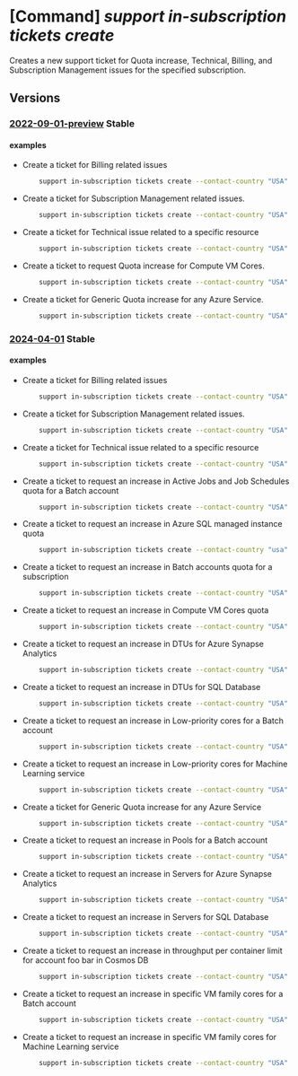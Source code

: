 # [Command] _support in-subscription tickets create_

Creates a new support ticket for Quota increase, Technical, Billing, and Subscription Management issues for the specified subscription.

## Versions

### [2022-09-01-preview](/Resources/mgmt-plane/L3N1YnNjcmlwdGlvbnMve30vcHJvdmlkZXJzL21pY3Jvc29mdC5zdXBwb3J0L3N1cHBvcnR0aWNrZXRzL3t9/2022-09-01-preview.xml) **Stable**

<!-- mgmt-plane /subscriptions/{}/providers/microsoft.support/supporttickets/{} 2022-09-01-preview -->

#### examples

- Create a ticket for Billing related issues
    ```bash
        support in-subscription tickets create --contact-country "USA" --contact-email "abc@contoso.com" --contact-first-name "Foo" --contact-language "en-us" --contact-last-name "Bar" --contact-method "email" --contact-timezone "Pacific Standard Time" --description "BillingTicketDescription" --advanced-diagnostic-consent "Yes" --problem-classification "/providers/Microsoft.Support/services/BillingServiceNameGuid/problemClassifications/BillingProblemClassificationNameGuid" --severity "minimal" --ticket-name "BillingTestTicketName" --title "BillingTicketTitle"
    ```

- Create a ticket for Subscription Management related issues.
    ```bash
        support in-subscription tickets create --contact-country "USA" --contact-email "abc@contoso.com" --contact-first-name "Foo" --contact-language "en-us" --contact-last-name "Bar" --contact-method "email" --contact-timezone "Pacific Standard Time" --description "SubMgmtTicketDescription" --advanced-diagnostic-consent "Yes" --problem-classification "/providers/Microsoft.Support/services/SubMgmtServiceNameGuid/problemClassifications/SubMgmtProblemClassificationNameGuid" --severity "minimal" --ticket-name "SubMgmtTestTicketName" --title "SubMgmtTicketTitle"
    ```

- Create a ticket for Technical issue related to a specific resource
    ```bash
        support in-subscription tickets create --contact-country "USA" --contact-email "abc@contoso.com" --contact-first-name "Foo" --contact-language "en-us" --contact-last-name "Bar" --contact-method "email" --contact-timezone "Pacific Standard Time" --contact-additional-emails "xyz@contoso.com" "devs@contoso.com"--description "TechnicalTicketDescription" --advanced-diagnostic-consent "Yes" --problem-classification "/providers/Microsoft.Support/services/TechnicalServiceNameGuid/problemClassifications/TechnicalProblemClassificationNameGuid" --severity "minimal" --ticket-name "TechnicalTestTicketName" --title "TechnicalTicketTitle" --technical-resource "/subscriptions/SubscriptionGuid/resourceGroups/RgName/providers/Microsoft.Compute/virtualMachines/RName" --secondary-consent "[{type:VirtualMachineMemoryDump,user-consent:No}]"
    ```

- Create a ticket to request Quota increase for Compute VM Cores.
    ```bash
        support in-subscription tickets create --contact-country "USA" --contact-email "abc@contoso.com" --contact-first-name "Foo" --contact-language "en-us" --contact-last-name "Bar" --contact-method "email" --contact-timezone "Pacific Standard Time" --description "QuotaTicketDescription" --advanced-diagnostic-consent "Yes" --problem-classification "/providers/Microsoft.Support/services/QuotaServiceNameGuid/problemClassifications/CoresQuotaProblemClassificationNameGuid" --severity "minimal" --ticket-name "QuotaTestTicketName" --title "QuotaTicketTitle"  --quota-change-version "1.0" --quota-change-requests [0].region="EASTUS" --quota-change-requests [0].payload="{\"VMFamily\":\"DSv3 Series\",\"NewLimit\":110}"
    ```

- Create a ticket for Generic Quota increase for any Azure Service.
    ```bash
        support in-subscription tickets create --contact-country "USA" --contact-email "abc@contoso.com" --contact-first-name "Foo" --contact-language "en-us" --contact-last-name "Bar" --contact-method "email" --contact-timezone "Pacific Standard Time" --description "QuotaTicketDescription" --advanced-diagnostic-consent "Yes" --problem-classification "/providers/Microsoft.Support/services/QuotaServiceNameGuid/problemClassifications/GenericProblemClassificationNameGuid" --severity "minimal" --ticket-name "QuotaTestTicketName" --title "QuotaTicketTitle"
    ```

### [2024-04-01](/Resources/mgmt-plane/L3N1YnNjcmlwdGlvbnMve30vcHJvdmlkZXJzL21pY3Jvc29mdC5zdXBwb3J0L3N1cHBvcnR0aWNrZXRzL3t9/2024-04-01.xml) **Stable**

<!-- mgmt-plane /subscriptions/{}/providers/microsoft.support/supporttickets/{} 2024-04-01 -->

#### examples

- Create a ticket for Billing related issues
    ```bash
        support in-subscription tickets create --contact-country "USA" --contact-email "abc@contoso.com" --contact-first-name "Foo" --contact-language "en-us" --contact-last-name "Bar" --contact-method "email" --contact-timezone "Pacific Standard Time" --description "BillingTicketDescription" --advanced-diagnostic-consent "Yes" --problem-classification "/providers/Microsoft.Support/services/BillingServiceNameGuid/problemClassifications/BillingProblemClassificationNameGuid" --severity "minimal" --ticket-name "BillingTestTicketName" --title "BillingTicketTitle"
    ```

- Create a ticket for Subscription Management related issues.
    ```bash
        support in-subscription tickets create --contact-country "USA" --contact-email "abc@contoso.com" --contact-first-name "Foo" --contact-language "en-us" --contact-last-name "Bar" --contact-method "email" --contact-timezone "Pacific Standard Time" --description "SubMgmtTicketDescription" --advanced-diagnostic-consent "Yes" --problem-classification "/providers/Microsoft.Support/services/SubMgmtServiceNameGuid/problemClassifications/SubMgmtProblemClassificationNameGuid" --severity "minimal" --ticket-name "SubMgmtTestTicketName" --title "SubMgmtTicketTitle"
    ```

- Create a ticket for Technical issue related to a specific resource
    ```bash
        support in-subscription tickets create --contact-country "USA" --contact-email "abc@contoso.com" --contact-first-name "Foo" --contact-language "en-us" --contact-last-name "Bar" --contact-method "email" --contact-timezone "Pacific Standard Time" --contact-additional-emails "xyz@contoso.com" "devs@contoso.com"--description "TechnicalTicketDescription" --advanced-diagnostic-consent "Yes" --problem-classification "/providers/Microsoft.Support/services/TechnicalServiceNameGuid/problemClassifications/TechnicalProblemClassificationNameGuid" --severity "minimal" --ticket-name "TechnicalTestTicketName" --title "TechnicalTicketTitle" --technical-resource "/subscriptions/SubscriptionGuid/resourceGroups/RgName/providers/Microsoft.Compute/virtualMachines/RName" --secondary-consent "[{type:VirtualMachineMemoryDump,user-consent:No}]"
    ```

- Create a ticket to request an increase in Active Jobs and Job Schedules quota for a Batch account
    ```bash
        support in-subscription tickets create --contact-country "USA" --contact-email "abc@contoso.com" --contact-first-name "abc" --contact-language "en-us" --contact-last-name "xyz" --contact-method "email" --contact-timezone "Pacific Standard Time" --description "my description" --diagnostic-consent "Yes" --problem-classification "/providers/Microsoft.Support/services/quota_service_guid/problemClassifications/batch_problemClassification_guid" --severity "moderate" --ticket-name "BatchQuotaIncreaseRequest" --title "Request for Active Jobs and Job Schedules Quota Increase"
    ```

- Create a ticket to request an increase in Azure SQL managed instance quota
    ```bash
        support in-subscription tickets create --contact-country "usa" --contact-email "abc@contoso.com" --contact-first-name "abc" --contact-language "en-us" --contact-last-name "xyz" --contact-method "email" --contact-timezone "Pacific Standard Time" --description "my description" --diagnostic-consent "Yes" --problem-classification "/providers/Microsoft.Support/services/quota_service_guid/problemClassifications/sql_managedinstance_problemClassification_guid" --severity "moderate" --ticket-name "SQLMIQuotaIncreaseRequest" --title "Request for Azure SQL Managed Instance Quota Increase"
    ```

- Create a ticket to request an increase in Batch accounts quota for a subscription
    ```bash
        support in-subscription tickets create --contact-country "USA" --contact-email "abc@contoso.com" --contact-first-name "abc" --contact-language "en-us" --contact-last-name "xyz" --contact-method "email" --contact-timezone "Pacific Standard Time" --description "my description" --diagnostic-consent "Yes" --problem-classification "/providers/Microsoft.Support/services/quota_service_guid/problemClassifications/batch_problemClassification_guid" --severity "moderate" --ticket-name "BatchAccountQuotaIncreaseRequest" --title "Request for Batch Accounts Quota Increase"
    ```

- Create a ticket to request an increase in Compute VM Cores quota
    ```bash
        support in-subscription tickets create --contact-country "USA" --contact-email "abc@contoso.com" --contact-first-name "Foo" --contact-language "en-us" --contact-last-name "Bar" --contact-method "email" --contact-timezone "Pacific Standard Time" --description "QuotaTicketDescription" --diagnostic-consent "Yes" --problem-classification "/providers/Microsoft.Support/services/QuotaServiceNameGuid/problemClassifications/CoresQuotaProblemClassificationNameGuid" --severity "minimal" --ticket-name "ComputeVMCoresQuotaIncreaseRequest" --title "Request for Compute VM Cores Quota Increase"
    ```

- Create a ticket to request an increase in DTUs for Azure Synapse Analytics
    ```bash
        support in-subscription tickets create --contact-country "USA" --contact-email "abc@contoso.com" --contact-first-name "abc" --contact-language "en-us" --contact-last-name "xyz" --contact-method "email" --contact-timezone "Pacific Standard Time" --description "my description" --diagnostic-consent "Yes" --problem-classification "/providers/Microsoft.Support/services/quota_service_guid/problemClassifications/sql_datawarehouse_problemClassification_guid" --severity "moderate" --ticket-name "SynapseAnalyticsDTUsQuotaIncreaseRequest" --title "Request for DTUs Quota Increase in Azure Synapse Analytics"
    ```

- Create a ticket to request an increase in DTUs for SQL Database
    ```bash
        support in-subscription tickets create --contact-country "USA" --contact-email "abc@contoso.com" --contact-first-name "abc" --contact-language "en-us" --contact-last-name "xyz" --contact-method "email" --contact-timezone "Pacific Standard Time" --description "my description" --diagnostic-consent "Yes" --problem-classification "/providers/Microsoft.Support/services/quota_service_guid/problemClassifications/sql_database_problemClassification_guid" --severity "moderate" --ticket-name "SQLDatabaseDTUsQuotaIncreaseRequest" --title "Request for DTUs Quota Increase in SQL Database" --quota-change-version "1.0" --quota-change-request-sub-type "DTUs" --quota-change-requests '[{"region":"EastUS","payload":"{"ServerName":"testserver","NewLimit":54000}"}]'
    ```

- Create a ticket to request an increase in Low-priority cores for a Batch account
    ```bash
        support in-subscription tickets create --contact-country "USA" --contact-email "abc@contoso.com" --contact-first-name "abc" --contact-language "en-us" --contact-last-name "xyz" --contact-method "email" --contact-timezone "Pacific Standard Time" --description "my description" --diagnostic-consent "Yes" --problem-classification "/providers/Microsoft.Support/services/quota_service_guid/problemClassifications/batch_problemClassification_guid" --severity "moderate" --ticket-name "BatchLowPriorityCoresQuotaIncreaseRequest" --title "Request for Low-priority Cores Quota Increase in Batch Account" --quota-change-version "1.0" --quota-change-request-sub-type "Account" --quota-change-requests '[{"region":"EastUS","payload":"{"AccountName":"test","NewLimit":200,"Type":"LowPriority"}"}]'
    ```

- Create a ticket to request an increase in Low-priority cores for Machine Learning service
    ```bash
        support in-subscription tickets create --contact-country "USA" --contact-email "abc@contoso.com" --contact-first-name "abc" --contact-language "en-us" --contact-last-name "xyz" --contact-method "email" --contact-timezone "Pacific Standard Time" --description "my description" --diagnostic-consent "Yes" --problem-classification "/providers/Microsoft.Support/services/quota_service_guid/problemClassifications/machine_learning_service_problemClassification_guid" --severity "moderate" --ticket-name "MachineLearningLowPriorityCoresQuotaIncreaseRequest" --title "Request for Low-priority Cores Quota Increase in Machine Learning Service" --quota-change-version "1.0" --quota-change-request-sub-type "BatchAml" --quota-change-requests '[{"region":"EastUS","payload":"{"NewLimit":200,"Type":"LowPriority"}"}]'
    ```

- Create a ticket for Generic Quota increase for any Azure Service
    ```bash
        support in-subscription tickets create --contact-country "USA" --contact-email "abc@contoso.com" --contact-first-name "Foo" --contact-language "en-us" --contact-last-name "Bar" --contact-method "email" --contact-timezone "Pacific Standard Time" --description "QuotaTicketDescription" --diagnostic-consent "Yes" --problem-classification "/providers/Microsoft.Support/services/QuotaServiceNameGuid/problemClassifications/GenericProblemClassificationNameGuid" --severity "minimal" --ticket-name "GenericQuotaIncreaseRequest" --title "Request for Generic Quota Increase"
    ```

- Create a ticket to request an increase in Pools for a Batch account
    ```bash
        support in-subscription tickets create --contact-country "USA" --contact-email "abc@contoso.com" --contact-first-name "Foo" --contact-language "en-us" --contact-last-name "Bar" --contact-method "email" --contact-timezone "Pacific Standard Time" --description "QuotaTicketDescription" --diagnostic-consent "Yes" --problem-classification "/providers/Microsoft.Support/services/QuotaServiceNameGuid/problemClassifications/BatchQuotaProblemClassificationNameGuid" --severity "minimal" --ticket-name "BatchPoolsQuotaIncreaseRequest" --title "Request for Pools Quota Increase in Batch Account" --quota-change-version "1.0" --quota-change-requests [0].region="WESTUS" --quota-change-requests [0].payload="'{`"AccountName`": `"test`", `"NewLimit`": 102, `"Type`": `"Pools`"}'"
    ```

- Create a ticket to request an increase in Servers for Azure Synapse Analytics
    ```bash
        support in-subscription tickets create --contact-country "USA" --contact-email "abc@contoso.com" --contact-first-name "abc" --contact-language "en-us" --contact-last-name "xyz" --contact-method "email" --contact-timezone "Pacific Standard Time" --description "my description" --diagnostic-consent "Yes" --problem-classification "/providers/Microsoft.Support/services/quota_service_guid/problemClassifications/sql_datawarehouse_problemClassification_guid" --severity "moderate" --ticket-name "SynapseAnalyticsServersQuotaIncreaseRequest" --title "Request for Servers Quota Increase in Azure Synapse Analytics" --quota-change-version "1.0" --quota-change-request-sub-type "Servers" --quota-change-requests '[{"region":"EastUS","payload":"{"NewLimit":200}"}]'
    ```

- Create a ticket to request an increase in Servers for SQL Database
    ```bash
        support in-subscription tickets create --contact-country "USA" --contact-email "abc@contoso.com" --contact-first-name "abc" --contact-language "en-us" --contact-last-name "xyz" --contact-method "email" --contact-timezone "Pacific Standard Time" --description "my description" --diagnostic-consent "Yes" --problem-classification "/providers/Microsoft.Support/services/quota_service_guid/problemClassifications/sql_database_problemClassification_guid" --severity "moderate" --ticket-name "SQLDatabaseServersQuotaIncreaseRequest" --title "Request for Servers Quota Increase in SQL Database" --quota-change-version "1.0" --quota-change-request-sub-type "Servers" --quota-change-requests '[{"region":"EastUS","payload":"{"NewLimit":200}"}]
    ```

- Create a ticket to request an increase in throughput per container limit for account foo bar in Cosmos DB
    ```bash
        support in-subscription tickets create --contact-country "USA" --contact-email "abc@contoso.com" --contact-first-name "abc" --contact-language "en-us" --contact-last-name "xyz" --contact-method "email" --contact-timezone "Pacific Standard Time" --description "Increase the maximum throughput per container limit to 10000 for account foo bar" --diagnostic-consent "Yes" --problem-classification "/providers/Microsoft.Support/services/quota_service_guid/problemClassifications/cosmosdb_problemClassification_guid" --severity "moderate" --ticket-name "CosmosDBThroughputQuotaIncreaseRequest" --title "Request for Throughput Quota Increase in Cosmos DB"
    ```

- Create a ticket to request an increase in specific VM family cores for a Batch account
    ```bash
        support in-subscription tickets create --contact-country "USA" --contact-email "abc@contoso.com" --contact-first-name "abc" --contact-language "en-us" --contact-last-name "xyz" --contact-method "email" --contact-timezone "Pacific Standard Time" --description "my description" --diagnostic-consent "Yes" --problem-classification "/providers/Microsoft.Support/services/quota_service_guid/problemClassifications/batch_problemClassification_guid" --severity "moderate" --ticket-name "BatchVMFamilyCoresQuotaIncreaseRequest" --title "Request for VM Family Cores Quota Increase in Batch Account" --quota-change-version "1.0" --quota-change-request-sub-type "Account" --quota-change-requests '[{"region":"EastUS","payload":"{"AccountName":"test","VMFamily":"standardA0_A7Family","NewLimit":200,"Type":"Dedicated"}"}]'
    ```

- Create a ticket to request an increase in specific VM family cores for Machine Learning service
    ```bash
        support in-subscription tickets create --contact-country "USA" --contact-email "abc@contoso.com" --contact-first-name "abc" --contact-language "en-us" --contact-last-name "xyz" --contact-method "email" --contact-timezone "Pacific Standard Time" --description "my description" --diagnostic-consent "Yes" --problem-classification "/providers/Microsoft.Support/services/quota_service_guid/problemClassifications/machine_learning_service_problemClassification_guid" --severity "moderate" --ticket-name "MachineLearningVMFamilyCoresQuotaIncreaseRequest" --title "Request for VM Family Cores Quota Increase in Machine Learning Service" --quota-change-version "1.0" --quota-change-request-sub-type "BatchAml" --quota-change-requests '[{"region":"EastUS","payload":"{"VMFamily":"standardA0_A7Family","NewLimit":200,"Type":"Dedicated"}"}]'
    ```

